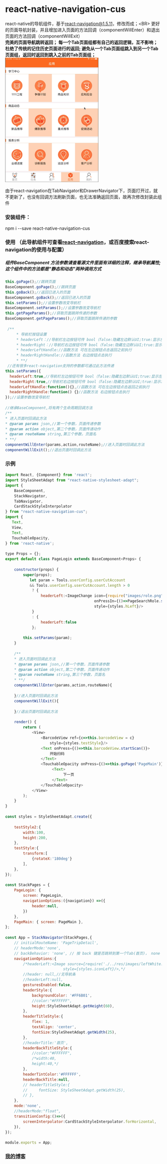 # react-native-navigation-cus
react-native的导航组件，基于[react-navigation@1.5.11](https://github.com/react-navigation/react-navigation)，修改而成；<BR\>
更好的页面导航封装，并且增加进入页面的方法回调（componentWillEnter）和退出页面的方法回调（componentWillExit） <Br/>
<b>
完美的页面导航跳转返回；
每一个Tab页面组都有自己的返回逻辑，互不影响；
杜绝了传统的记住历史页面进行的返回;
避免从一个Tab页面组跳入到另一个Tab页面组，返回时返回到跳入之前的Tab页面组；<BR/>
</b>
<img src="./showImg/nav.gif" width="300" height="auto">

由于react-navigation在TabNavigator和DrawerNavigator下，页面打开过，就不更新了，也没有回调方法刷新页面，也无法准确返回页面，故再次修改封装此组件

### 安装组件：
npm i --save react-native-navigation-cus

### 使用 （此导航组件可查看[react-navigation](https://github.com/react-navigation/react-navigation)，或百度搜索react-navigation的使用与配置）
##### 组件BaseComponent 方法参数请查看源文件里面有详细的注释，继承导航属性;这个组件中的方法都是"静态和动态"两种调用方式
```javascript
this.goPage();//跳转页面
BaseComponent.goPage();//跳转页面
this.goBack();//返回已进入的页面
BaseComponent.goBack();//返回已进入的页面
this.setParams();//设置参数改变导航栏
BaseComponent.setParams();//设置参数改变导航栏
this.getPageParams();//获取页面跳转传递的参数
BaseComponent.getPageParams();//获取页面跳转传递的参数

 /**
     * 导航栏按钮设置
     * headerLeft：//导航栏左边按钮可传 bool（false:隐藏左边默认UI;true:显示左边默认UI）、图片(url)、UI
     * headerRight：//导航栏右边按钮可传 bool（false:隐藏左边默认UI;true:显示左边默认UI）、图片(url)、UI
     * headerLeftHandle://函数方法 可在左边按钮点击返回之前执行
     * headerRightHandle://函数方法 右边按钮点击执行
     * **/ 
 //还有很多react-navigation支持的参数都可通过此方法传递
this.setParams({
  headerLeft:true,//导航栏左边按钮可传 bool（false:隐藏左边默认UI;true:显示左边默认UI）、图片(url)、UI
  headerRight:true,//导航栏右边按钮可传 bool（false:隐藏左边默认UI;true:显示左边默认UI）、图片(url)、UI
  headerLeftHandle:function(){},//函数方法 可在左边按钮点击返回之前执行
  headerRightHandle:function() {}//函数方法 右边按钮点击执行
});//设置参数改变导航栏

//继承BaseComponent,将有两个生命周期回调方法
/**
* 进入页面时回调此方法
* @param params json,//第一个参数，页面传递参数
* @param action object,第二个参数，页面传递动作
* @param routeName string,第三个参数，页面名
* **/
componentWillEnter(params,action,routeName);//进入页面时回调此方法
componentWillExit();//退出页面时回调此方法
```

### 示例
```javascript
import React, {Component} from 'react';
import StyleSheetAdapt from "react-native-stylesheet-adapt";
import {
    BaseComponent,
    StackNavigator,
    TabNavigator,
    CardStackStyleInterpolator
} from "react-native-navigation-cus";
import {
   Text,
   View,
   Text,
   TouchableOpacity,
} from 'react-native';

type Props = {};
export default class PageLogin extends BaseComponent<Props> {

    constructor(props) {
        super(props);
           let param = Tools.userConfig.userCutAccount
           && Tools.userConfig.userCutAccount.length > 0
            ? {
                headerLeft:<ImageChange icon={require("images/role.png")}
                                        onPressIn={()=>PageSearchRole.show(this)}
                                        style={styles.hLeft}/>
            }
            : {
                headerLeft:false
            };

        this.setParams(param);
    }
    
    /**
    * 进入页面时回调此方法
    * @param params json,//第一个参数，页面传递参数
    * @param action object,第二个参数，页面传递动作
    * @param routeName string,第三个参数，页面名
    * **/
    componentWillEnter(params,action,routeName){
        
    }//进入页面时回调此方法
    componentWillExit(){
        
    }//退出页面时回调此方法
    
    render() {
        return (
            <View>
                <BarcodeView ref={c=>this.barcodeView = c}
                    style={styles.testStyle}/>
                <Text onPress={()=>this.barcodeView.startScan()}>
                    开始扫码
                </Text>
                <TouchableOpacity onPress={()=>this.goPage('PageMain')}>
                     <Text>
                          下一页
                     </Text>
                </TouchableOpacity>
            </View>
        );
    }
}

const styles = StyleSheetAdapt.create({

    testStyle2:{
        width:100,
        height:200,
    },
    testStyle:{
        transform:[
            {rotateX:'180deg'}
        ],
    },
});

const StackPages = {
    PageLogin: {
        screen: PageLogin,
        navigationOptions:({navigation}) =>({
            header:null,
        })
    },
    PageMain: { screen: PageMain },
};

const App = StackNavigator(StackPages,{
    // initialRouteName: 'PageTripDetail',
    // headerMode:'none',
    // backBehavior: 'none', // 按 back 键是否跳转到第一个Tab(首页)， none 为不跳转
    navigationOptions:{
        /*headerLeft:<Image source={require('./../res/images/leftWhite.png')}
                          style={styles.iconLeft}/>,*/
        //header: null,//无导航条
        //headerLeft:null,
        gesturesEnabled:false,
        headerStyle:{
            backgroundColor: '#FF6B01',
            //color:"#FFFFFF",
            height:StyleSheetAdapt.getHeight(60),
        },
        headerTitleStyle:{
            flex: 1,
            textAlign: 'center',
            fontSize:StyleSheetAdapt.getWidth(25),
        },
        //headerTitle:'首页',
        headerBackTitleStyle:{
            //color:"#FFFFFF",
            /*width:40,
            height:40,*/
        },
        headerTintColor:'#FFFFFF',
        headerBackTitle:null,
        // headerTitleStyle:{
        //     fontSize: StyleSheetAdapt.getWidth(25),
        // },
    },
    mode:'none',
    //headerMode:"float",
    transitionConfig:()=>({
        screenInterpolator:CardStackStyleInterpolator.forHorizontal,
    }),
});

module.exports = App;

```

### [我的博客](http://blog.sina.com.cn/s/articlelist_6078695441_0_1.html)



